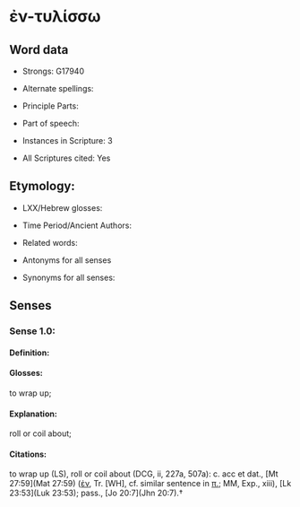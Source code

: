 # ἐν-τυλίσσω 

<!-- Status: S2=NeedsEdits -->
<!-- Lexica used for edits:   -->

## Word data

* Strongs: G17940

* Alternate spellings:



* Principle Parts: 


* Part of speech: 


* Instances in Scripture: 3

* All Scriptures cited: Yes

## Etymology: 


* LXX/Hebrew glosses: 


* Time Period/Ancient Authors: 


* Related words: 

* Antonyms for all senses

* Synonyms for all senses: 


## Senses 


### Sense  1.0: 

#### Definition: 

#### Glosses: 

to wrap up; 

#### Explanation: 

roll or coil about; 

#### Citations: 

to wrap up (LS), roll or coil about (DCG, ii, 227a, 507a): c. acc et dat., [Mt 27:59](Mat 27:59) ([ἐν](), Tr. [WH], cf. similar sentence in [π.](); MM, Exp., xiii), [Lk 23:53](Luk 23:53); pass., [Jo 20:7](Jhn 20:7).†
